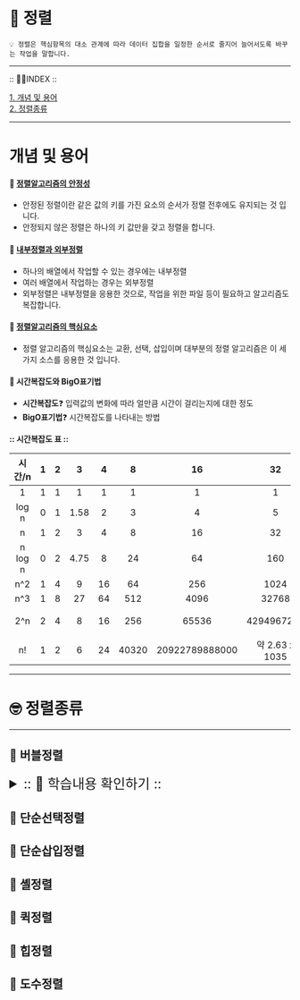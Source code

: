 
# 🏁 정렬
    💡 정렬은 핵심항목의 대소 관계에 따라 데이터 집합을 일정한 순서로 줄지어 늘어서도록 바꾸는 작업을 말합니다.
---

:: ☝🏻INDEX ::

[1. 개념 및 용어](#개념-및-용어)</br>
[2. 정렬종류](#정렬종류)</br>

---

# 개념 및 용어

#### 📌 <u>정렬알고리즘의 안정성</u>
- 안정된 정렬이란 같은 값의 키를 가진 요소의 순서가 정렬 전후에도 유지되는 것 입니다.
- 안정되지 않은 정렬은 하나의 키 값만을 갖고 정렬을 합니다.
#### 📌 <u>내부정렬과 외부정렬</u>
- 하나의 배열에서 작업할 수 있는 경우에는 내부정렬
- 여러 배열에서 작업하는 경우는 외부정렬
- 외부정렬은 내부정렬을 응용한 것으로, 작업을 위한 파일 등이 필요하고 알고리즘도 복잡합니다.
#### 📌 <u>정렬알고리즘의 핵심요소</u>
- 정렬 알고리즘의 핵심요소는 교환, 선택, 삽입이며 대부분의 정렬 알고리즘은 이 세가지 소스를 응용한 것 입니다.

#### 📌 시간복잡도와 BigO표기법
- **시간복잡도**❓ 입력값의 변화에 따라 얼만큼 시간이 걸리는지에 대한 정도
- **BigO표기법**❓ 시간복잡도를 나타내는 방법<br>

**:: 시간복잡도 표 ::**</br>

|  시간/n   |  1  |  2  |  3   |  4   |   8   |        16         |          32           |           64           |          1000          |
|:-------:|:---:|:---:|:----:|:----:|:-----:|:-----------------:|:---------------------:|:----------------------:|:----------------------:|
|    1    |  1  |  1  |  1   |  1   |   1   |         1         |           1           |           1            |           1            |
|  log n  |  0  |  1  | 1.58 |  2   |   3   |         4         |           5           |           6            |          9.97          |
|    n    |  1  |  2  |  3   |  4   |   8   |        16         |          32           |           64           |          1000          |
| n log n |  0  |  2  | 4.75 |  8   |  24   |        64         |          160          |          384           |          9966          |
|   n^2   |  1  |  4  |  9   |  16  |  64   |        256        |         1024          |          4096          |        1000000         |
|   n^3   |  1  |  8  |  27  |  64  |  512  |       4096        |         32768         |         262144         |       1000000000       |
|   2^n   |  2  |  4  |  8   |  16  |  256  |       65536       |      4294967296       |        약 1844경         |     약 1.07 x 10301     |
|   n!    |  1  |  2  |  6   |  24  | 40320 |  20922789888000   |     약 2.63 x 1035     |     약 1.27 x 1089      |    약 4.02 x 102567     |

---
# 🤓 정렬종류

---

## 📌 버블정렬
<details>
<summary style="font-size: x-large">:: 👀 학습내용 확인하기 :: </summary>
<div markdown="1">

---
<h2>📌 정렬</h2>



> ❗️ 선택정렬
>>- 제자리정렬 알고리즘
>>- 단순하게 사용할 수 있다.
>>- 메모리 효율이 좋다
>>- O(n^2)
>>- 방법
>>>1. 주어진 리스트 중 최소값을 찾는다</br>
>>>2. 그 값을 맨앞의 위치한 값과 교체
>>>3. 맨처음 위치를 뺀 나머지 리스트를 같은 방법으로 교체

> ❗ 버블정렬
>>-   O(n^2)
>>-   방법
>>>1. 서로 인접한 두원소 크기를 검사한다.
>>>2. 인접한 두수를 계속 비교해 가장 큰 자료가 맨뒤로 가도록 한다.

> ❗거품정렬
>>- 단순하기 때문에 자주사용된다
>>- 원소의 이동이 거품이 수면으로 올라오는 듯한 모습


</div>
</details>

## 📌 단순선택정렬
## 📌 단순삽입정렬
## 📌 셸정렬
## 📌 퀵정렬
## 📌 힙정렬
## 📌 도수정렬
